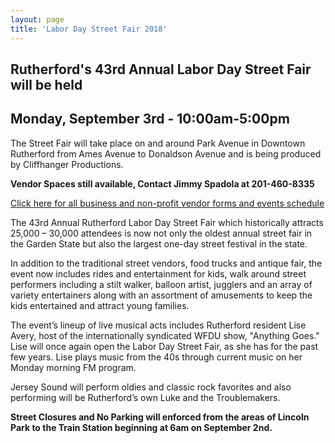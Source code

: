 ```yaml
---
layout: page
title: 'Labor Day Street Fair 2018'
---
```

 
## Rutherford's 43rd Annual Labor Day Street Fair will be held 

## Monday, September 3rd - 10:00am-5:00pm

The Street Fair will take place on and around Park Avenue in Downtown Rutherford from Ames Avenue to Donaldson Avenue and is being produced by Cliffhanger Productions.

**Vendor Spaces still available, Contact  Jimmy Spadola at 201-460-8335**

[Click here for all business and non-profit vendor forms and events schedule](http://cliffhangerproductions.com/43rd-annual-rutherford-labor-day-street-fair-2018/)

The 43rd Annual Rutherford Labor Day Street Fair which historically attracts 25,000 – 30,000 attendees is now not only the oldest annual street fair in the Garden State but also the largest one-day street festival in the state. 

In addition to the traditional street vendors, food trucks and antique fair, the event now includes rides and entertainment for kids, walk around street performers including a stilt walker, balloon artist, jugglers and an array of variety entertainers along with an assortment of amusements to keep the kids entertained and attract young families. 

The event’s lineup of live musical acts includes Rutherford resident Lise Avery, host of the internationally syndicated WFDU show, "Anything Goes." Lise will once again open the Labor Day Street Fair, as she has for the past few years. Lise plays music from the 40s through current music on her Monday morning FM program. 

Jersey Sound will perform oldies and classic rock favorites and also performing will be Rutherford’s own Luke and the Troublemakers.

**Street Closures and No Parking will enforced from the areas of Lincoln Park to the Train Station beginning at 6am on September 2nd.**

 

